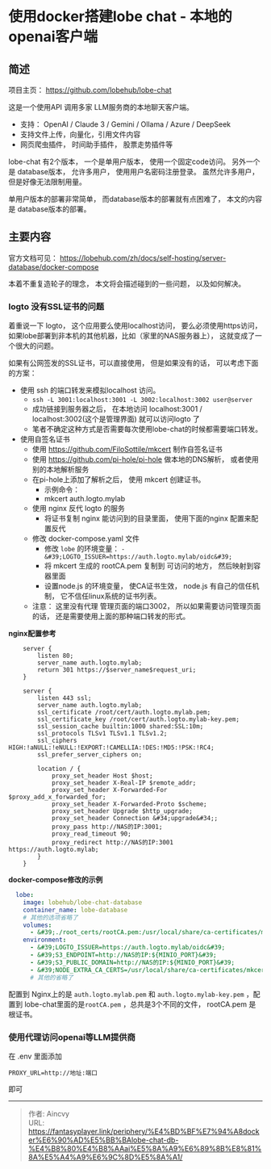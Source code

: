 # 使用docker搭建lobe chat - 本地的openai客户端


## 简述

项目主页：  https://github.com/lobehub/lobe-chat

这是一个使用API 调用多家 LLM服务商的本地聊天客户端。 
- 支持： OpenAI / Claude 3 / Gemini / Ollama / Azure / DeepSeek
- 支持文件上传，向量化，引用文件内容
- 网页爬虫插件， 时间助手插件， 股票走势插件等

lobe-chat 有2个版本， 一个是单用户版本， 使用一个固定code访问。 另外一个是 database版本， 允许多用户， 使用用户名密码注册登录。  虽然允许多用户， 但是好像无法限制用量。

单用户版本的部署非常简单， 而database版本的部署就有点困难了， 本文的内容是 database版本的部署。 

## 主要内容

官方文档可见： https://lobehub.com/zh/docs/self-hosting/server-database/docker-compose

本着不重复造轮子的理念， 本文将会描述碰到的一些问题， 以及如何解决。 

### logto 没有SSL证书的问题

着重说一下 logto， 这个应用要么使用localhost访问， 要么必须使用https访问， 如果lobe部署到非本机的其他机器，比如（家里的NAS服务器上）， 这就变成了一个很大的问题。 

如果有公网签发的SSL证书，可以直接使用， 但是如果没有的话， 可以考虑下面的方案： 
- 使用 ssh 的端口转发来模拟localhost 访问。
  - `ssh -L 3001:localhost:3001 -L 3002:localhost:3002 user@server`
  - 成功链接到服务器之后， 在本地访问 localhost:3001 / localhost:3002(这个是管理界面)  就可以访问logto 了
  - 笔者不确定这种方式是否需要每次使用lobe-chat的时候都需要端口转发。
- 使用自签名证书
  - 使用 https://github.com/FiloSottile/mkcert  制作自签名证书
  - 使用 https://github.com/pi-hole/pi-hole  做本地的DNS解析， 或者使用别的本地解析服务  
  - 在pi-hole上添加了解析之后， 使用 mkcert 创建证书。  
    - 示例命令： 
    - mkcert auth.logto.mylab
  - 使用 nginx 反代 logto 的服务
    - 将证书复制 nginx 能访问到的目录里面， 使用下面的nginx 配置来配置反代
  - 修改 docker-compose.yaml 文件
    - 修改 `lobe` 的环境变量： `- &#39;LOGTO_ISSUER=https://auth.logto.mylab/oidc&#39;`
    - 将 mkcert 生成的 rootCA.pem 复制到 可访问的地方， 然后映射到容器里面
    - 设置node.js 的环境变量， 使CA证书生效，  node.js 有自己的信任机制， 它不信任linux系统的证书列表。 
  - 注意： 这里没有代理 管理页面的端口3002， 所以如果需要访问管理页面的话， 还是需要使用上面的那种端口转发的形式。 

**nginx配置参考**

```
    server {
        listen 80;
        server_name auth.logto.mylab;
        return 301 https://$server_name$request_uri;
    }

    server {
        listen 443 ssl;
        server_name auth.logto.mylab; 
        ssl_certificate /root/cert/auth.logto.mylab.pem; 
        ssl_certificate_key /root/cert/auth.logto.mylab-key.pem; 
        ssl_session_cache builtin:1000 shared:SSL:10m;
        ssl_protocols TLSv1 TLSv1.1 TLSv1.2;
        ssl_ciphers HIGH:!aNULL:!eNULL:!EXPORT:!CAMELLIA:!DES:!MD5:!PSK:!RC4;
        ssl_prefer_server_ciphers on;

        location / {
            proxy_set_header Host $host;
            proxy_set_header X-Real-IP $remote_addr;
            proxy_set_header X-Forwarded-For $proxy_add_x_forwarded_for;
            proxy_set_header X-Forwarded-Proto $scheme;
            proxy_set_header Upgrade $http_upgrade;
            proxy_set_header Connection &#34;upgrade&#34;;
            proxy_pass http://NAS的IP:3001; 
            proxy_read_timeout 90;
            proxy_redirect http://NAS的IP:3001 https://auth.logto.mylab; 
        }
    }

```

**docker-compose修改的示例**

```yaml
  lobe:
    image: lobehub/lobe-chat-database
    container_name: lobe-database
    # 其他的选项省略了
    volumes:
      - &#39;./root_certs/rootCA.pem:/usr/local/share/ca-certificates/mkcertRootCA.crt&#39;
    environment:
      - &#39;LOGTO_ISSUER=https://auth.logto.mylab/oidc&#39;
      - &#39;S3_ENDPOINT=http://NAS的IP:${MINIO_PORT}&#39;
      - &#39;S3_PUBLIC_DOMAIN=http://NAS的IP:${MINIO_PORT}&#39;
      - &#39;NODE_EXTRA_CA_CERTS=/usr/local/share/ca-certificates/mkcertRootCA.crt&#39;
      # 其他的省略了
```

配置到 Nginx上的是 `auth.logto.mylab.pem` 和 `auth.logto.mylab-key.pem` ，配置到 lobe-chat里面的是`rootCA.pem` ，总共是3个不同的文件， rootCA.pem 是根证书。

### 使用代理访问openai等LLM提供商

在 .env 里面添加 
```
PROXY_URL=http://地址:端口
```

即可


---

> 作者: Aincvy  
> URL: https://fantasyplayer.link/periphery/%E4%BD%BF%E7%94%A8docker%E6%90%AD%E5%BB%BAlobe-chat-db-%E4%B8%80%E4%B8%AAai%E5%8A%A9%E6%89%8B%E8%81%8A%E5%A4%A9%E6%9C%8D%E5%8A%A1/  

